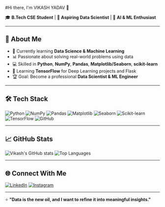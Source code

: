 

#Hi there, I'm VIKASH YADAV 👋  

🎓 **B.Tech CSE Student** | 🚀 **Aspiring Data Scientist** | 🤖 **AI & ML Enthusiast**  
 
---

## 🚀 About Me
- 🎯 Currently learning **Data Science & Machine Learning**
- 📊 Passionate about solving real-world problems using data
- 💻 Skilled in **Python**, **NumPy**, **Pandas**, **Matplotlib/Seaborn**, **scikit-learn**
- 🌱 Learning **TensorFlow** for Deep Learning projects and Flask
- 🏆 Goal: Become a professional **Data Scientist & ML Engineer**

---

## 🛠 Tech Stack
![Python](https://img.shields.io/badge/Python-3776AB?style=for-the-badge&logo=python&logoColor=white)
![NumPy](https://img.shields.io/badge/NumPy-013243?style=for-the-badge&logo=numpy&logoColor=white)
![Pandas](https://img.shields.io/badge/Pandas-150458?style=for-the-badge&logo=pandas&logoColor=white)
![Matplotlib](https://img.shields.io/badge/Matplotlib-3776AB?style=for-the-badge&logo=python&logoColor=white)
![Seaborn](https://img.shields.io/badge/Seaborn-0099CC?style=for-the-badge&logo=python&logoColor=white)
![Scikit-learn](https://img.shields.io/badge/Scikit--learn-F7931E?style=for-the-badge&logo=scikit-learn&logoColor=white)
![TensorFlow](https://img.shields.io/badge/TensorFlow-FF6F00?style=for-the-badge&logo=tensorflow&logoColor=white)
![GitHub](https://img.shields.io/badge/GitHub-181717?style=for-the-badge&logo=github&logoColor=white)

---

## 📈 GitHub Stats
![Vikash's GitHub stats](https://github-readme-stats.vercel.app/api?username=Vkyadav9778&show_icons=true&theme=radical)
![Top Languages](https://github-readme-stats.vercel.app/api/top-langs/?username=Vkyadav9778&layout=compact&theme=radical)

---

## 🌐 Connect With Me
[![LinkedIn](https://img.shields.io/badge/LinkedIn-0A66C2?style=for-the-badge&logo=linkedin&logoColor=white)](https://www.linkedin.com/in/vikash-yadav-8b33332a9/)
[![Instagram](https://img.shields.io/badge/Instagram-E4405F?style=for-the-badge&logo=instagram&logoColor=white)](https://instagram.com/vk_yadav9778)

---

⭐ **"Data is the new oil, and I want to refine it into meaningful insights."**


